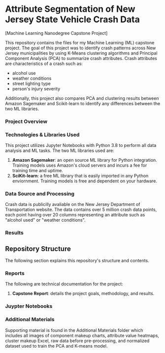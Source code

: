 # Attribute Segmentation of New Jersey State Vehicle Crash Data
[Machine Learning Nanodegree Capstone Project]

This repository contains the files for my Machine Learning (ML) capstone project. The goal of this project was to identify crash patterns across New Jersey municipalities by using K-Means clustering algorithms and Principal Component Analysis (PCA) to summarize crash attributes. Crash attributes are characteristics of a crash such as:
- alcohol use
- weather conditions
- street lighting type
- person's injury severity

Additionally, this project also compares PCA and clustering results between Amazon Sagemaker and Scikit-learn to identify any differences between the two ML libraries.

### Project Overview


### Technologies & Libraries Used
This project utilizes Jupyter Notebooks with Python 3.8 to perform all data analysis and ML tasks. The two ML libraries used are:
1. **Amazon Sagemaker**: an open source ML library for Python integration. Training models uses Amazon's cloud servers and incurs a fee for training time and uptime.
2. **SciKit-learn**: a free ML library that is easily imported in any Python enviornment. Training models is free and dependent on your hardware.

### Data Source and Processing
Crash data is publicilly avaliable on the New Jersey Department of Transportation website. The data contains over 5 million crash data points, each point having over 20 columns representing an attribute such as "alcohol used" or "weather conditions". 

### Results



## Repository Structure
The following section explains this repository's structure and contents.

### Reports
The following are technical documentation for the project:
1. **Capstone Report**: details the project goals, methodology, and results. 

### Juypter Notebooks


### Additional Materials
Supporting material is found in the Additional Materials folder which includes all images of component makeup charts, attribute value heatmaps, cluster makeup Excel, raw data before pre-processing, and normalized dataset used to train the PCA and K-means model.
